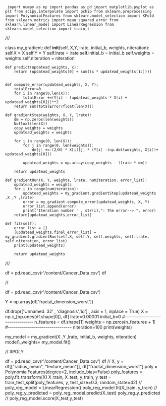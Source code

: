 ` import numpy as np
import pandas as pd
import matplotlib.pyplot as plt
from scipy.interpolate import pchip
from sklearn.preprocessing import PolynomialFeatures
from sklearn.model_selection import KFold
from sklearn.metrics import mean_squared_error
from sklearn.linear_model import LinearRegression
from sklearn.model_selection import train_t`

///

class my_gradient:
    def __init__(self, X,Y, lrate, initial_b, weights, niteration):
        self.X = X
        self.Y = Y
        self.lrate = lrate
        self.initial_b = initial_b
        self.weights = weights
        self.niteration = niteration


    def predict(updatead_weights, x):
        return (updatead_weights[0] + sum((x * updatead_weights[1:])))


    def compute_error(updatead_weights, X, Y):
        totalError=0
        for i in range(0,len(X)):
            totalError +=(Y[i] - (updatead_weights * X[i] + updatead_weights[0]))**2
        return sum(totalError/float(len(X)))

    def gradientStep(weights, X, Y, lrate):
        dm = np.zeros(len(weights))
        N=float(len(X))
        copy_weights = weights
        updatead_weights = weights

        for i in range(0, len(X)):
            for j in range(0, len(weights)):
                dm[j] +=-(2/N) * X[i][j] * (Y[i] -(np.dot(weights, X[i])+ updatead_weights[0]))

            updatead_weights = np.array(copy_weights - (lrate * dm))

        return updatead_weights

    def gradientRun(X, Y, weights, lrate, numiteration, error_list):
        updatead_weights = weights
        for i in range(numiteration):
            updatead_weights = my_gradient.gradientStep(updatead_weights ,X ,Y ,lrate)
            error = my_gradient.compute_error(updatead_weights, X, Y)
            error_list.append(error)
            print('Iteration number ' , str(i),": The error--> ", error)
        return[updatead_weights,error_list]

    def fit(self):
        error_list = []
        [updatead_weights,final_error_list] = my_gradient.gradientRun(self.X, self.Y, self.weights, self.lrate, self.niteration, error_list)
        print(updatead_weights)

        return updatead_weights
///

df = pd.read_csv(r'/content/Cancer_Data.csv')
df

//

df = pd.read_csv(r'/content/Cancer_Data.csv')

Y = np.array(df['fractal_dimension_worst'])

df.drop(['Unnamed: 32' , 'diagnosis','id'] , axis = 1, inplace = True)
X = np.c_[np.ones(df.shape[0]), df]
lrate=0.00001
initial_b=0
#--------------------------------
n_features = df.shape[1]
weights = np.zeros(n_features + 1)
#--------------------------------
niteration=100
print(weights)

my_model = my_gradient(X ,Y ,lrate, initial_b, weights, niteration)
model1_weights= my_model.fit()

// 
#POLY

df = pd.read_csv(r'/content/Cancer_Data.csv')
df
//
X, y = df[["radius_mean", "texture_mean"]], df["fractal_dimension_worst"]
poly = PolynomialFeatures(degree=2, include_bias=False)
poly_features = poly.fit_transform(X)
X_train, X_test, y_train, y_test = train_test_split(poly_features, y, test_size=0.3, random_state=42)
//
poly_reg_model = LinearRegression()
poly_reg_model.fit(X_train, y_train)
//
poly_reg_y_predicted = poly_reg_model.predict(X_test)
poly_reg_y_predicted
//
poly_reg_model.score(X_test,y_test)


